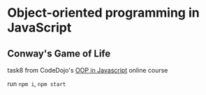 # Object-oriented programming in JavaScript

## Conway's Game of Life

task8 from CodeDojo's [OOP in Javascript](https://codedojo.ru/online-courses/javascript-oop-0) online course

run `npm i`, `npm start`